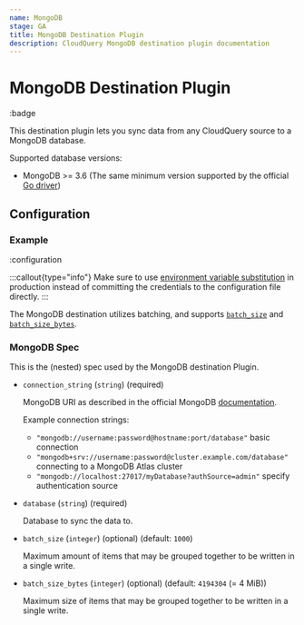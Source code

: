 ```yaml
---
name: MongoDB
stage: GA
title: MongoDB Destination Plugin
description: CloudQuery MongoDB destination plugin documentation
---
```

# MongoDB Destination Plugin

:badge

This destination plugin lets you sync data from any CloudQuery source to a MongoDB database.

Supported database versions:

- MongoDB >= 3.6 (The same minimum version supported by the official [Go driver](https://github.com/mongodb/mongo-go-driver))

## Configuration

### Example

:configuration

:::callout{type="info"}
Make sure to use [environment variable substitution](/docs/advanced-topics/environment-variable-substitution) in production instead of committing the credentials to the configuration file directly.
:::

The MongoDB destination utilizes batching, and supports [`batch_size`](/docs/reference/destination-spec#batch_size) and [`batch_size_bytes`](/docs/reference/destination-spec#batch_size_bytes). 

### MongoDB Spec

This is the (nested) spec used by the MongoDB destination Plugin.

- `connection_string` (`string`) (required)

  MongoDB URI as described in the official MongoDB [documentation](https://www.mongodb.com/docs/manual/reference/connection-string/).
  
  Example connection strings:
  
  - `"mongodb://username:password@hostname:port/database"` basic connection
  - `"mongodb+srv://username:password@cluster.example.com/database"` connecting to a MongoDB Atlas cluster
  - `"mongodb://localhost:27017/myDatabase?authSource=admin"` specify authentication source

- `database` (`string`) (required)

  Database to sync the data to.

- `batch_size` (`integer`) (optional) (default: `1000`)

  Maximum amount of items that may be grouped together to be written in a single write.

- `batch_size_bytes` (`integer`) (optional) (default: `4194304` (= 4 MiB))

  Maximum size of items that may be grouped together to be written in a single write.
